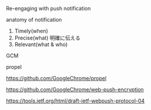 
Re-engaging with push notification

anatomy of notification

1. Timely(when)
1. Precise(what)
   明確に伝える
1. Relevant(what & who)

GCM

propel

https://github.com/GoogleChrome/propel

https://github.com/GoogleChrome/web-push-encryption

https://tools.ietf.org/html/draft-ietf-webpush-protocol-04
